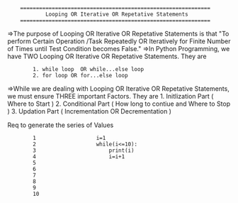 









		============================================================
				Looping OR Iterative OR Repetative Statements
		============================================================
=>The purpose of Looping OR Iterative OR Repetative Statements is that "To perform Certain Operation /Task Repeatedly OR Iteratively for Finite Number of Times until Test Condition becomes False."
=>In Python Programming, we have  TWO Looping OR Iterative OR Repetative Statements. They are

			1. while loop  OR while...else loop
			2. for loop OR for...else loop
=>While we are dealing with Looping OR Iterative OR Repetative Statements, we must ensure THREE important Factors. They are
			1. Initlization Part ( Where to Start )
			2. Conditional Part ( How long to contiue and Where to Stop )
			3. Updation Part ( Incrementation OR Decrementation )



Req  to generate the series of Values

			1					i=1
			2					while(i<=10):
			3						print(i)
			4						i=i+1
			5
			6
			7
			8
			9
			10
